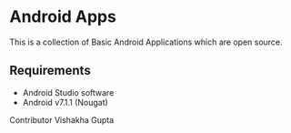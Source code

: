# Android Apps
This is a collection of Basic Android Applications which are open source.

## Requirements
- Android Studio software
- Android v7.1.1 (Nougat)

Contributor Vishakha Gupta
